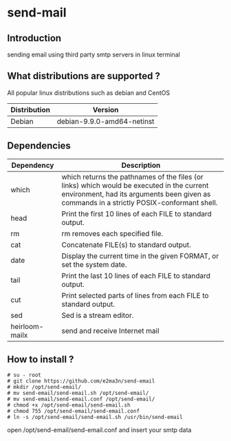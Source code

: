 # send-mail

## Introduction
sending email using third party smtp servers in linux terminal


## What distributions are supported ?
All popular linux distributions such as debian and CentOS

| Distribution | Version |
| ---------- | ----------- |
| Debian     | debian-9.9.0-amd64-netinst |


## Dependencies

| Dependency | Description |
| ---------- | ----------- |
| which       | which returns the pathnames of the files (or links) which would be executed in the current environment, had its arguments been given as commands in a strictly POSIX-conformant shell. |
| head       | Print  the first 10 lines of each FILE to standard output. |
| rm         | rm removes each specified file. |
| cat        | Concatenate FILE(s) to standard output. |
| date       | Display the current time in the given FORMAT, or set the system date. |
| tail       | Print  the  last  10 lines of each FILE to standard output. |
| cut        | Print selected parts of lines from each FILE to standard output. |
| sed        | Sed  is  a  stream editor. |
| heirloom-mailx        | send and receive Internet mail |


## How to install ?
```
# su - root
# git clone https://github.com/e2ma3n/send-email
# mkdir /opt/send-email/
# mv send-email/send-email.sh /opt/send-email/
# mv send-email/send-email.conf /opt/send-email/
# chmod +x /opt/send-email/send-email.sh
# chmod 755 /opt/send-email/send-email.conf
# ln -s /opt/send-email/send-email.sh /usr/bin/send-email
```
open /opt/send-email/send-email.conf and insert your smtp data
